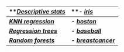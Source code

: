 

| ***[Descriptive stats](./Descriptive-statistics.pynb)* | ***\- [iris](./datasets/NoTheme/Stats0.csv)* |
| :---- | :---- |
| ***[KNN regression](./KNN-regression.pynb)*** | ***\- [boston](./datasets/NoTheme/KNNReg0.csv)*** |
| ***[Regression trees](./Regression-trees.pynb)*** | ***\- [baseball](./datasets/NoTheme/RegTrees0.csv)*** |
| ***[Random forests](./Random-forests.pynb)*** | ***\- [breastcancer](./datasets/NoTheme/Forest0.csv)*** |

